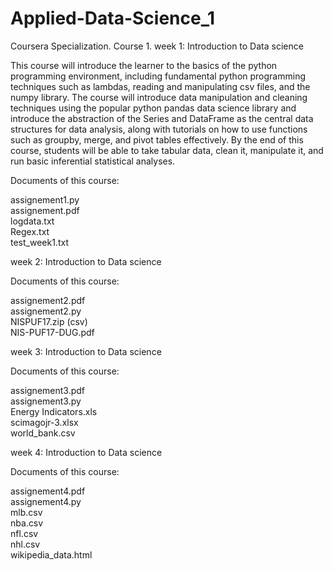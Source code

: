 # Applied-Data-Science_1
Coursera Specialization.
Course 1.
week 1: Introduction to Data science

This course will introduce the learner to the basics of the python programming environment, including fundamental python programming techniques such as lambdas, reading and manipulating csv files, and the numpy library. The course will introduce data manipulation and cleaning techniques using the popular python pandas data science library and introduce the abstraction of the Series and DataFrame as the central data structures for data analysis, along with tutorials on how to use functions such as groupby, merge, and pivot tables effectively. By the end of this course, students will be able to take tabular data, clean it, manipulate it, and run basic inferential statistical analyses. 

Documents of this course:

assignement1.py  
assignement.pdf  
logdata.txt  
Regex.txt  
test_week1.txt  

week 2: Introduction to Data science

Documents of this course:

assignement2.pdf  
assignement2.py  
NISPUF17.zip (csv)  
NIS-PUF17-DUG.pdf  


week 3: Introduction to Data science

Documents of this course:

assignement3.pdf  
assignement3.py  
Energy Indicators.xls  
scimagojr-3.xlsx  
world_bank.csv  

week 4: Introduction to Data science

Documents of this course:

assignement4.pdf  
assignement4.py  
mlb.csv  
nba.csv  
nfl.csv  
nhl.csv  
wikipedia_data.html  

